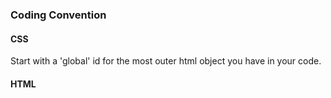 ### Coding Convention

#### CSS
Start with a 'global' id for the most outer html object you have in your code.

#### HTML
